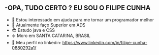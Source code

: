 -OPA, TUDO CERTO ?
EU SOU O FILIPE CUNHA
-
- 👀 Estou interessado em ajuda para me tornar um programador melhor
- 🌱 Atualmente faço Superior em ADS
- 😎 Estudo java e CSS
- ✈️ Moro em SANTA CATARINA, BRASIL
- 🤩 Meu perfil no linkedin: https://www.linkedin.com/in/filipe-cunha-0880292a1/

 
